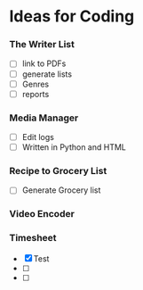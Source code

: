 # Ideas for Coding

### The Writer List
- [ ] link to PDFs
- [ ] generate lists
- [ ] Genres
- [ ] reports

### Media Manager
- [ ] Edit logs
- [ ] Written in Python and HTML

### Recipe to Grocery List
- [ ] Generate Grocery list

### Video Encoder


### Timesheet
- [X] Test
- [ ] 
- [ ] 
